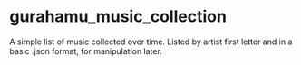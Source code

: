 # gurahamu_music_collection
A simple list of music collected over time.
Listed by artist first letter and in a basic .json format, for manipulation later.
